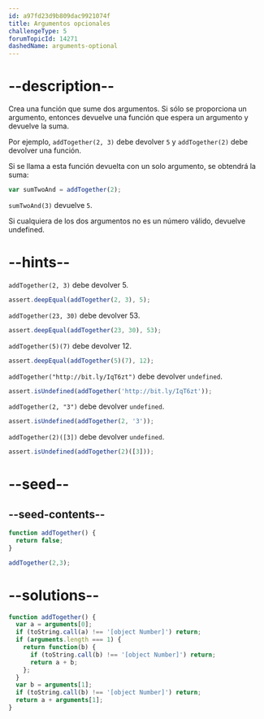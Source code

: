 ```yaml
---
id: a97fd23d9b809dac9921074f
title: Argumentos opcionales
challengeType: 5
forumTopicId: 14271
dashedName: arguments-optional
---
```


# --description--

Crea una función que sume dos argumentos. Si sólo se proporciona un argumento, entonces devuelve una función que espera un argumento y devuelve la suma.

Por ejemplo, `addTogether(2, 3)` debe devolver `5` y `addTogether(2)` debe devolver una función.

Si se llama a esta función devuelta con un solo argumento, se obtendrá la suma:

```js
var sumTwoAnd = addTogether(2);
```

`sumTwoAnd(3)` devuelve `5`.

Si cualquiera de los dos argumentos no es un número válido, devuelve undefined.

# --hints--

`addTogether(2, 3)` debe devolver 5.

```js
assert.deepEqual(addTogether(2, 3), 5);
```

`addTogether(23, 30)` debe devolver 53.

```js
assert.deepEqual(addTogether(23, 30), 53);
```

`addTogether(5)(7)` debe devolver 12.

```js
assert.deepEqual(addTogether(5)(7), 12);
```

`addTogether("http://bit.ly/IqT6zt")` debe devolver `undefined`.

```js
assert.isUndefined(addTogether('http://bit.ly/IqT6zt'));
```

`addTogether(2, "3")` debe devolver `undefined`.

```js
assert.isUndefined(addTogether(2, '3'));
```

`addTogether(2)([3])` debe devolver `undefined`.

```js
assert.isUndefined(addTogether(2)([3]));
```

# --seed--

## --seed-contents--

```js
function addTogether() {
  return false;
}

addTogether(2,3);
```

# --solutions--

```js
function addTogether() {
  var a = arguments[0];
  if (toString.call(a) !== '[object Number]') return;
  if (arguments.length === 1) {
    return function(b) {
      if (toString.call(b) !== '[object Number]') return;
      return a + b;
    };
  }
  var b = arguments[1];
  if (toString.call(b) !== '[object Number]') return;
  return a + arguments[1];
}
```
